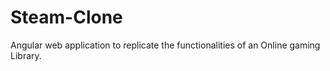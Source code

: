 # Steam-Clone
Angular web application to replicate the functionalities of an Online gaming Library.
